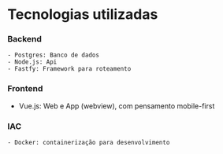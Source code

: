# Tecnologias utilizadas

### Backend

    - Postgres: Banco de dados
    - Node.js: Api
    - Fastfy: Framework para roteamento 

### Frontend

- Vue.js: Web e App (webview), com pensamento mobile-first


### IAC

    - Docker: containerização para desenvolvimento
